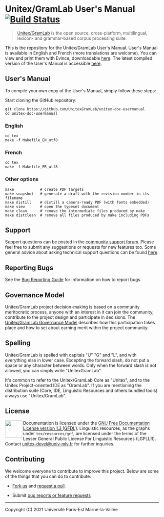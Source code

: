 # Unitex/GramLab User's Manual [![Build Status](https://travis-ci.org/UnitexGramLab/unitex-doc-usermanual.svg?branch=master)](https://travis-ci.org/UnitexGramLab/unitex-doc-usermanual)

> [Unitex/GramLab][unitex] is the open source, cross-platform, multilingual, lexicon- and grammar-based corpus processing suite.

This is the repository for the Unitex/GramLab User's Manual. User's Manual is available 
in English and French (more translations are welcome). You can view and print them with Evince, 
downloadable [here](https://wiki.gnome.org/Apps/Evince/Downloads). The latest compiled version of the 
User's Manual is accessible [here](http://releases.unitexgramlab.org/latest-stable/man/).

## User's Manual

To compile your own copy of the User's Manual, simply follow these steps:

Start cloning the GitHub repository:

    git clone https://github.com/UnitexGramLab/unitex-doc-usermanual
    cd unitex-doc-usermanual

### English

    cd tex
    make -f Makefile_EN_utf8
    
### French

    cd tex
    make -f Makefile_FR_utf8
    
### Other options

    make            # create PDF targets
    make snapshot   # generate a draft with the revision number in its filename
    make distill    # distill a camera-ready PDF (with fonts embedded)
    make view       # open the typeset document
    make clean      # remove the intermediate files produced by make
    make distclean  # remove all files produced by make including PDFs

## Support

Support questions can be posted in the [community support
forum](http://forum.unitexgramlab.org). Please feel free to submit any
suggestions or requests for new features too. Some general advice about
asking technical support questions can be found
[here](http://www.catb.org/esr/faqs/smart-questions.html).

## Reporting Bugs

See the [Bug Reporting
Guide](https://unitexgramlab.org/how-to-report-a-bug) for information on
how to report bugs.

## Governance Model

Unitex/GramLab project decision-making is based on a community
meritocratic process, anyone with an interest in it can join the
community, contribute to the project design and participate in
decisions. The [Unitex/GramLab Governance
Model](http://governance.unitexgramlab.org) describes
how this participation takes place and how to set about earning merit
within the project community.

## Spelling

Unitex/GramLab is spelled with capitals "U" "G" and "L", and with
everything else in lower case. Excepting the forward slash, do not put
a space or any character between words. Only when the forward slash
is not allowed, you can simply write "UnitexGramLab".

It's common to refer to the Unitex/GramLab Core as "Unitex", and to the
Unitex Project-oriented IDE as "GramLab". If you are mentioning the
distribution suite (Core, IDE, Linguistic Resources and others bundled
tools) always use "Unitex/GramLab".

## License

<a href="/LICENSE"><img height="56" align="left" src="http://www.gnu.org/graphics/empowered-by-gnu.svg"></a>

Documentation is licensed under the [GNU Free Documentation License version 1.3 (GFDL)](/LICENSE).
Linguistic resources, as the graphs under `tex/resources/grf`, are licensed under the terms of
the Lesser General Public License For Linguistic Resources (LGPLLR). Contact unitex-devel@univ-mlv.fr 
for further inquiries.

## Contributing

We welcome everyone to contribute to improve this project. Below are some of the things that you can do to contribute:

-  [Fork us](https://github.com/UnitexGramLab/unitex-doc-usermanual/fork) and [request a pull](https://github.com/UnitexGramLab/unitex-doc-usermanual/pulls).

-  Submit [bug reports or feature requests](https://github.com/UnitexGramLab/unitex-doc-usermanual/issues)

---

Copyright (C) 2021 Université Paris-Est Marne-la-Vallée

[unitex]: https://unitexgramlab.org
